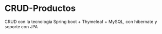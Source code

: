 # CRUD-Productos
CRUD con la tecnologia Spring boot + Thymeleaf + MySQL, con hibernate y soporte con JPA
